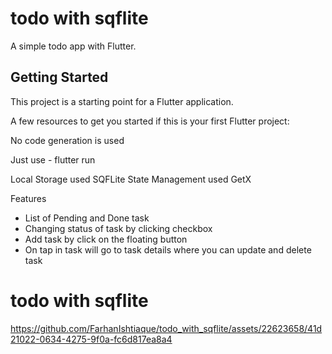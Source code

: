 # todo with sqflite

A simple todo app with Flutter.

## Getting Started

This project is a starting point for a Flutter application.

A few resources to get you started if this is your first Flutter project:

No code generation is used

Just use - flutter run 

Local Storage used SQFLite
State Management used GetX

Features
 - List of Pending and Done task
 - Changing status of task by clicking checkbox
 - Add task by click on the floating button
 - On tap in task will go to task details where you can update and delete task
# todo with sqflite
https://github.com/FarhanIshtiaque/todo_with_sqflite/assets/22623658/41d21022-0634-4275-9f0a-fc6d817ea8a4
